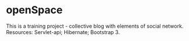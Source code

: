 # openSpace

This is a training project - collective blog with elements of social network.
Resources:
Servlet-api;
Hibernate;
Bootstrap 3.
